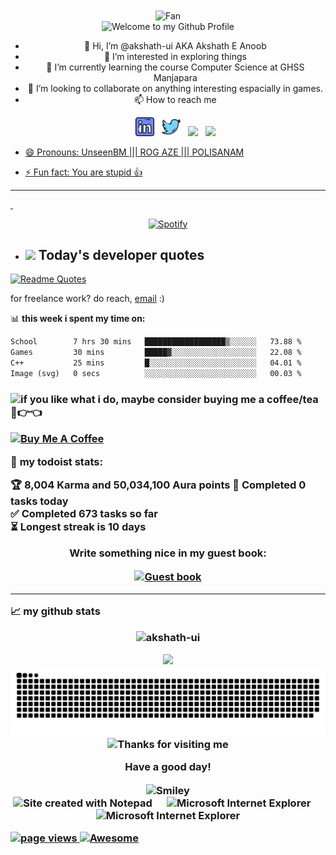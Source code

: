 <div align="center">
<img src="https://github.com/fnky/fnky/raw/fnky/img/fan-1.gif" alt="Fan" align="center">
</div>
<!-- "Hero" Header -->
<div align="center">
  <img src="https://github.com/BrunnerLivio/brunnerlivio/blob/master/images/welcome.png?raw=true" style="max-width: 100%;" alt="Welcome to my Github Profile" />



  
 - 👋 Hi, I’m @akshath-ui AKA Akshath E Anoob
- 👀 I’m interested in exploring things 
- 🌱 I’m currently learning the course Computer Science at GHSS Manjapara
- 💞️ I’m looking to collaborate on anything interesting espacially in games.
- 📫 How to reach me    <div align='center'>
  <p align='center'>
    <a href="https://www.linkedin.com/in/akshath-e-anoob-13568a323/"><img height="30" src="https://raw.githubusercontent.com/8bithemant/8bithemant/master/linkedin.png?raw=true"></a>&nbsp;&nbsp;
    <a href="https://x.com/AkshathSecond"><img height="30" src="https://raw.githubusercontent.com/8bithemant/8bithemant/master/twitter.png?raw=true"></a>&nbsp;&nbsp;
    <a href="mailto:akshatheanoob@gmail.com"><img height="30" src="https://th.bing.com/th/id/OIP.9sT4UWsRfFiy6vPydv3_-QHaHO?pid=ImgDet&rs=1"></a>&nbsp;&nbsp;
    <a href="https://www.instagram.com/polisanam3232/"><img height="30" src=https://www.edigitalagency.com.au/wp-content/uploads/Instagram-logo-PNG-small-size.png                                                   
  </p>
</div>

- 😄 Pronouns: UnseenBM  |||  ROG AZE  |||  POLISANAM

- ⚡ Fun fact: You are stupid 👍
<hr>
 


&nbsp;<div align="center">
  [![Spotify](https://novatorem.vercel.app/api/spotify?background_color=0d1117&border_color=ffffff)](https://open.spotify.com/user/312gfsjg6eo5fpka7beo4lmqbfzy?si=1ba0aa4d65f2462b)
</div>



- <h2> <img src="https://emojis.slackmojis.com/emojis/images/1588315024/8823/hyperkitty.gif?1588315024" width="30" /> <strong>Today's developer quotes</strong>

[![Readme Quotes](https://quotes-github-readme.vercel.app/api?type=horizontal&theme=swift&border=true)](https://github.com/piyushsuthar/github-readme-quotes)

<!---
akshath-ui/akshath-ui is a ✨ special ✨ repository because its `README.md` (this file) appears on your GitHub profile.
You can click the Preview link to take a look at your changes.
--->
for freelance work? do reach, [email](mailto:akshatheanoob@gmail.com) :)

📊 **this week i spent my time on:**
<!--START_SECTION:waka-->

```txt
School        7 hrs 30 mins   ██████████████████▒░░░░░░   73.88 %
Games         30 mins         █████▓░░░░░░░░░░░░░░░░░░░   22.08 %
C++           25 mins         █░░░░░░░░░░░░░░░░░░░░░░░░   04.01 %
Image (svg)   0 secs          ░░░░░░░░░░░░░░░░░░░░░░░░░   00.03 %
```

<!--END_SECTION:waka-->

<h3> <img src="https://emojis.slackmojis.com/emojis/images/1621024394/39092/cat-roll.gif?1621024394" width="28" />if you like what i do, maybe consider buying me a coffee/tea 🥺👉👈

<a href="https://www.buymeacoffee.com/akshath" target="_blank"><img src="https://cdn.buymeacoffee.com/buttons/v2/default-red.png" alt="Buy Me A Coffee" width="150" ></a>

🚧 **my todoist stats:**
<!-- TODO-IST:START -->
🏆  8,004 Karma and 50,034,100 Aura points 
🌸  Completed 0 tasks today           
✅  Completed 673 tasks so far           
⏳  Longest streak is 10 days
<!-- TODO-IST:END -->

<div align="center">
<p>Write something nice in my guest book:</p>
<a href="https://github.com/akshath-ui/akshath-ui/issues"><img src="https://github.com/fnky/fnky/raw/fnky/img/guestbook.gif" alt="Guest book" align="center"></a>
</div>

<hr>
📈 my github stats

<p align="center"> <img src="https://github-readme-stats.vercel.app/api?username=akshath-ui&show_icons=true&theme=gotham" alt="akshath-ui" />
</div>
<div align="center">
	<img src="https://cdn.jsdelivr.net/gh/holic-x/holic-x/assets/github-contribution-grid-snake.svg" />
</div>
<picture>
  <source media="(prefers-color-scheme: dark)" srcset="https://raw.githubusercontent.com/holic-x/holic-x/output/github-contribution-grid-snake-dark.svg">
  <source media="(prefers-color-scheme: light)" srcset="https://raw.githubusercontent.com/holic-x/holic-x/output/github-contribution-grid-snake.svg">
  <img alt="github contribution grid snake animation" src="https://raw.githubusercontent.com/adorabled4/adorabled4/output/github-contribution-grid-snake.svg">
</picture>

<!-- Footer -->

<div align="center">

<img height="120" alt="Thanks for visiting me" width="100%" src="https://raw.githubusercontent.com/BrunnerLivio/brunnerlivio/master/images/marquee.svg" />
<br />
<div align="center">
<p>Have a good day!</p>
<div>
<img src="https://github.com/fnky/fnky/raw/fnky/img/smile.gif" alt="Smiley" align="center">
</div>
</div>


<img src="https://raw.githubusercontent.com/BrunnerLivio/brunnerlivio/master/images/notepad.gif" alt="Site created with Notepad" height="30" />
<!-- "margin-right: whatever;" -->
<span>&nbsp;&nbsp;&nbsp;&nbsp;</span>  
<img src="https://raw.githubusercontent.com/BrunnerLivio/brunnerlivio/master/images/ie_logo.gif" alt="Microsoft Internet Explorer" />
<span>&nbsp;&nbsp;&nbsp;&nbsp;</span>  
<img src="https://raw.githubusercontent.com/BrunnerLivio/brunnerlivio/master/images/noframes.gif" alt="Microsoft Internet Explorer" />

</div>
<p align="left">
  <a href="https://github.com/akshath-ui/akshath-ui">
    <img src="https://komarev.com/ghpvc/?username=akshath-ui" alt="page views" />
  </a>
  <a href="https://github.com/abhisheknaiidu/awesome-github-profile-readme">
    <img alt="Awesome" src="https://awesome.re/mentioned-badge.svg">
  </a>
    <a href="https://github.com/akshath-ui?tab=followers">
  
